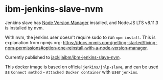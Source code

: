 # ibm-jenkins-slave-nvm

Jenkins slave has [Node Version Manager](https://github.com/creationix/nvm) installed, and Node.JS LTS v8.11.3 is installed by nvm.

With nvm, the jenkins user doesn't require sudo to run `npm install`. This is explanation from npmjs.org: https://docs.npmjs.com/getting-started/fixing-npm-permissions#option-one-reinstall-with-a-node-version-manager.

Currently published to [jackjiaibm/ibm-jenkins-slave-nvm](https://hub.docker.com/r/jackjiaibm/ibm-jenkins-slave-nvm/).

This docker image is based on official `jenkins/jnlp-slave`, and can be used as `Connect method` - `Attached Docker container` with user `jenkins`.
